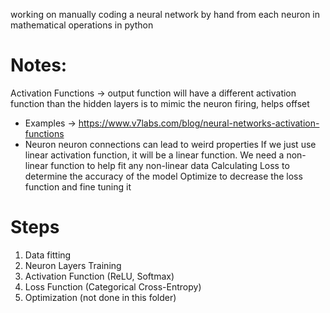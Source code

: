 working on manually coding a neural network by hand from each neuron in mathematical operations in python

# Notes: 
Activation Functions -> output function will have a different activation function than the hidden layers is to mimic the neuron firing, helps offset 
   -  Examples -> https://www.v7labs.com/blog/neural-networks-activation-functions 
   - Neuron neuron connections can lead to weird properties 
If we just use linear activation function, it will be a linear function. We need a non-linear function to help fit any non-linear data 
Calculating Loss to determine the accuracy of the model 
Optimize to decrease the loss function and fine tuning it 

# Steps 

1. Data fitting 
2. Neuron Layers Training 
3. Activation Function (ReLU, Softmax)
4. Loss Function (Categorical Cross-Entropy)
5. Optimization (not done in this folder)